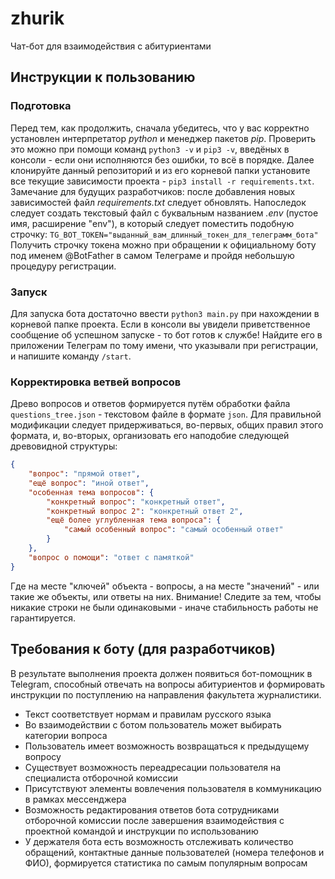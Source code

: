 # zhurik

Чат-бот для взаимодействия с абитуриентами 

## Инструкции к пользованию

### Подготовка 

Перед тем, как продолжить, сначала убедитесь, что у вас корректно установлен интерпретатор *python* и менеджер пакетов *pip*.
Проверить это можно при помощи команд `python3 -v` и `pip3 -v`, введёных в консоли - если они исполняются без ошибки, то всё в порядке.
Далее клонируйте данный репозиторий и из его корневой папки установите все текущие зависимости проекта - `pip3 install -r requirements.txt`. Замечание для будущих разработчиков: после добавления новых зависимостей файл *requirements.txt* следует обновлять.
Напоследок следует создать текстовый файл с буквальным названием *.env* (пустое имя, расширение "env"), в который следует поместить подобную строчку:
`TG_BOT_TOKEN="выданный_вам_длинный_токен_для_телеграмм_бота"`
Получить строчку токена можно при обращении к официальному боту под именем @BotFather в самом Телеграме и пройдя небольшую процедуру регистрации. 

### Запуск

Для запуска бота достаточно ввести `python3 main.py` при нахождении в корневой папке проекта. Если в консоли вы увидели приветственное сообщение об успешном запуске - то бот готов к службе! Найдите его в приложении Телеграм по тому имени, что указывали при регистрации, и напишите команду `/start`.

### Корректировка ветвей вопросов

Древо вопросов и ответов формируется путём обработки файла `questions_tree.json` - текстовом файле в формате `json`.
Для правильной модификации следует придерживаться, во-первых, общих правил этого формата, и, во-вторых, организовать его наподобие следующей древовидной структуры:
```json
{
    "вопрос": "прямой ответ",
    "ещё вопрос": "иной ответ",
    "особенная тема вопросов": {
        "конкретный вопрос": "конкретный ответ",
        "конкретный вопрос 2": "конкретный ответ 2",
        "ещё более углубленная тема вопроса": {
            "самый особенный вопрос": "самый особенный ответ"
        }
    },
    "вопрос о помощи": "ответ с памяткой"
}
```
Где на месте "ключей" объекта - вопросы, а на месте "значений" - или такие же объекты, или ответы на них.
Внимание! Следите за тем, чтобы никакие строки не были одинаковыми - иначе стабильность работы не гарантируется.

## Требования к боту (для разработчиков)

В результате выполнения проекта должен появиться бот-помощник в Telegram, способный отвечать на вопросы абитуриентов и формировать инструкции по поступлению на направления факультета журналистики.

- Текст соответствует нормам и правилам русского языка
- Во взаимодействии с ботом пользователь может выбирать категории вопроса
- Пользователь имеет возможность возвращаться к предыдущему вопросу
- Существует возможность переадресации пользователя на специалиста отборочной комиссии
- Присутствуют элементы вовлечения пользователя в коммуникацию в рамках мессенджера
- Возможность редактирования ответов бота сотрудниками отборочной комиссии после завершения взаимодействия с проектной командой и инструкции по использованию
- У держателя бота есть возможность отслеживать количество обращений, контактные данные пользователей (номера телефонов и ФИО), формируется статистика по самым популярным вопросам
